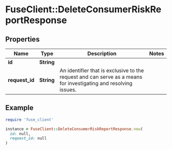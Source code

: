 # FuseClient::DeleteConsumerRiskReportResponse

## Properties

| Name | Type | Description | Notes |
| ---- | ---- | ----------- | ----- |
| **id** | **String** |  |  |
| **request_id** | **String** | An identifier that is exclusive to the request and can serve as a means for investigating and resolving issues. |  |

## Example

```ruby
require 'fuse_client'

instance = FuseClient::DeleteConsumerRiskReportResponse.new(
  id: null,
  request_id: null
)
```

